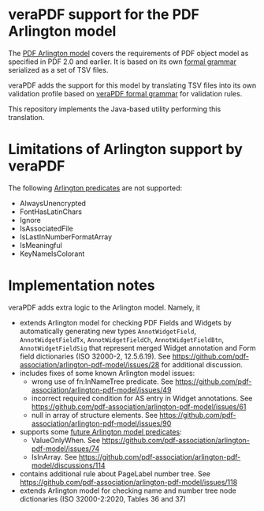 veraPDF support for the PDF Arlington model
=============================

The [PDF Arlington model](https://github.com/pdf-association/arlington-pdf-model) covers the requirements of PDF object model as specified in PDF 2.0 and earlier. It is based on its own [formal grammar](https://github.com/pdf-association/arlington-pdf-model/blob/master/INTERNAL_GRAMMAR.md) serialized as a set of TSV files. 

veraPDF adds the support for this model by translating TSV files into its own validation profile based on [veraPDF formal grammar](https://docs.verapdf.org/validation/rules/) for validation rules. 

This repository implements the Java-based utility performing this translation.

Limitations of Arlington support by veraPDF
==============================

The following [Arlington predicates](https://github.com/pdf-association/arlington-pdf-model/blob/master/INTERNAL_GRAMMAR.md#predicates-declarative-functions) are not supported:
- AlwaysUnencrypted
- FontHasLatinChars
- Ignore
- IsAssociatedFile
- IsLastInNumberFormatArray
- IsMeaningful
- KeyNameIsColorant

Implementation notes
===============================

veraPDF adds extra logic to the Arlington model. Namely, it
- extends Arlington model for checking PDF Fields and Widgets by automatically generating new types `AnnotWidgetField`, `AnnotWidgetFieldTx`, `AnnotWidgetFieldCh`, `AnnotWidgetFieldBtn`, `AnnotWidgetFieldSig` that represent merged Widget annotation and Form field dictionaries (ISO 32000-2, 12.5.6.19). See https://github.com/pdf-association/arlington-pdf-model/issues/28 for additional discussion.
- includes fixes of some known Arlington model issues:
  - wrong use of fn:InNameTree predicate. See https://github.com/pdf-association/arlington-pdf-model/issues/49
  - incorrect required condition for AS entry in Widget annotations. See https://github.com/pdf-association/arlington-pdf-model/issues/61
  - null in array of structure elements. See https://github.com/pdf-association/arlington-pdf-model/issues/90
- supports some [future Arlington model predicates](https://github.com/pdf-association/arlington-pdf-model/blob/master/INTERNAL_GRAMMAR.md#proposals-for-future-predicates):
  - ValueOnlyWhen. See https://github.com/pdf-association/arlington-pdf-model/issues/74
  - IsInArray. See https://github.com/pdf-association/arlington-pdf-model/discussions/114
- contains additional rule about PageLabel number tree. See https://github.com/pdf-association/arlington-pdf-model/issues/118
- extends Arlington model for checking name and number tree node dictionaries (ISO 32000-2:2020, Tables 36 and 37)

